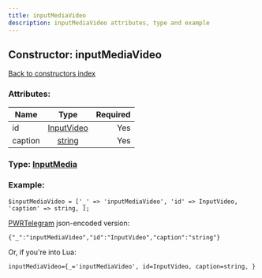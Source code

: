 ```yaml
---
title: inputMediaVideo
description: inputMediaVideo attributes, type and example
---
```

## Constructor: inputMediaVideo  
[Back to constructors index](index.md)



### Attributes:

| Name     |    Type       | Required |
|----------|:-------------:|---------:|
|id|[InputVideo](../types/InputVideo.md) | Yes|
|caption|[string](../types/string.md) | Yes|



### Type: [InputMedia](../types/InputMedia.md)


### Example:

```
$inputMediaVideo = ['_' => 'inputMediaVideo', 'id' => InputVideo, 'caption' => string, ];
```  

[PWRTelegram](https://pwrtelegram.xyz) json-encoded version:

```
{"_":"inputMediaVideo","id":"InputVideo","caption":"string"}
```


Or, if you're into Lua:  


```
inputMediaVideo={_='inputMediaVideo', id=InputVideo, caption=string, }

```


